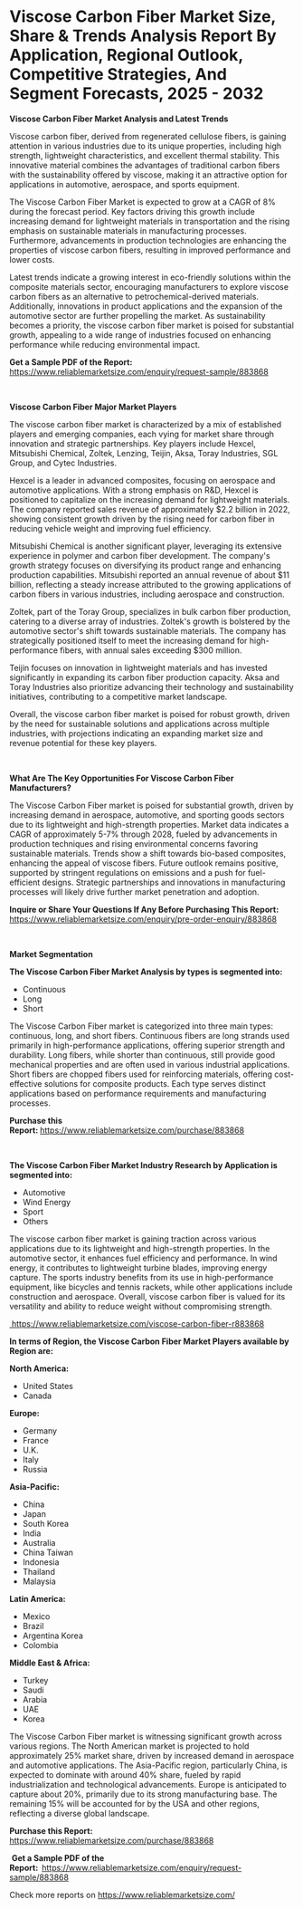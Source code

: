 <p><h1>Viscose Carbon Fiber Market Size, Share & Trends Analysis Report By Application, Regional Outlook, Competitive Strategies, And Segment Forecasts, 2025 - 2032</h1></p><p><strong>Viscose Carbon Fiber Market Analysis and Latest Trends</strong></p>
<p><p>Viscose carbon fiber, derived from regenerated cellulose fibers, is gaining attention in various industries due to its unique properties, including high strength, lightweight characteristics, and excellent thermal stability. This innovative material combines the advantages of traditional carbon fibers with the sustainability offered by viscose, making it an attractive option for applications in automotive, aerospace, and sports equipment.</p><p>The Viscose Carbon Fiber Market is expected to grow at a CAGR of 8% during the forecast period. Key factors driving this growth include increasing demand for lightweight materials in transportation and the rising emphasis on sustainable materials in manufacturing processes. Furthermore, advancements in production technologies are enhancing the properties of viscose carbon fibers, resulting in improved performance and lower costs.</p><p>Latest trends indicate a growing interest in eco-friendly solutions within the composite materials sector, encouraging manufacturers to explore viscose carbon fibers as an alternative to petrochemical-derived materials. Additionally, innovations in product applications and the expansion of the automotive sector are further propelling the market. As sustainability becomes a priority, the viscose carbon fiber market is poised for substantial growth, appealing to a wide range of industries focused on enhancing performance while reducing environmental impact.</p></p>
<p><strong>Get a Sample PDF of the Report:&nbsp;</strong> <a href="https://www.reliablemarketsize.com/enquiry/request-sample/883868?utm_campaign=2034&utm_medium=2&utm_source=Github&utm_content=ia&utm_term=01022025&utm_id=viscose-carbon-fiber">https://www.reliablemarketsize.com/enquiry/request-sample/883868</a></p>
<p>&nbsp;</p>
<p><strong>Viscose Carbon Fiber Major Market Players</strong></p>
<p><p>The viscose carbon fiber market is characterized by a mix of established players and emerging companies, each vying for market share through innovation and strategic partnerships. Key players include Hexcel, Mitsubishi Chemical, Zoltek, Lenzing, Teijin, Aksa, Toray Industries, SGL Group, and Cytec Industries.</p><p>Hexcel is a leader in advanced composites, focusing on aerospace and automotive applications. With a strong emphasis on R&D, Hexcel is positioned to capitalize on the increasing demand for lightweight materials. The company reported sales revenue of approximately $2.2 billion in 2022, showing consistent growth driven by the rising need for carbon fiber in reducing vehicle weight and improving fuel efficiency.</p><p>Mitsubishi Chemical is another significant player, leveraging its extensive experience in polymer and carbon fiber development. The company's growth strategy focuses on diversifying its product range and enhancing production capabilities. Mitsubishi reported an annual revenue of about $11 billion, reflecting a steady increase attributed to the growing applications of carbon fibers in various industries, including aerospace and construction.</p><p>Zoltek, part of the Toray Group, specializes in bulk carbon fiber production, catering to a diverse array of industries. Zoltek's growth is bolstered by the automotive sector's shift towards sustainable materials. The company has strategically positioned itself to meet the increasing demand for high-performance fibers, with annual sales exceeding $300 million.</p><p>Teijin focuses on innovation in lightweight materials and has invested significantly in expanding its carbon fiber production capacity. Aksa and Toray Industries also prioritize advancing their technology and sustainability initiatives, contributing to a competitive market landscape.</p><p>Overall, the viscose carbon fiber market is poised for robust growth, driven by the need for sustainable solutions and applications across multiple industries, with projections indicating an expanding market size and revenue potential for these key players.</p></p>
<p>&nbsp;</p>
<p><strong>What Are The Key Opportunities For Viscose Carbon Fiber Manufacturers?</strong></p>
<p><p>The Viscose Carbon Fiber market is poised for substantial growth, driven by increasing demand in aerospace, automotive, and sporting goods sectors due to its lightweight and high-strength properties. Market data indicates a CAGR of approximately 5-7% through 2028, fueled by advancements in production techniques and rising environmental concerns favoring sustainable materials. Trends show a shift towards bio-based composites, enhancing the appeal of viscose fibers. Future outlook remains positive, supported by stringent regulations on emissions and a push for fuel-efficient designs. Strategic partnerships and innovations in manufacturing processes will likely drive further market penetration and adoption.</p></p>
<p><strong>Inquire or Share Your Questions If Any Before Purchasing This Report:</strong> <a href="https://www.reliablemarketsize.com/enquiry/pre-order-enquiry/883868?utm_campaign=2034&utm_medium=2&utm_source=Github&utm_content=ia&utm_term=01022025&utm_id=viscose-carbon-fiber">https://www.reliablemarketsize.com/enquiry/pre-order-enquiry/883868</a></p>
<p>&nbsp;</p>
<p><strong>Market Segmentation</strong></p>
<p><strong>The Viscose Carbon Fiber Market Analysis by types is segmented into:</strong></p>
<p><ul><li>Continuous</li><li>Long</li><li>Short</li></ul></p>
<p><p>The Viscose Carbon Fiber market is categorized into three main types: continuous, long, and short fibers. Continuous fibers are long strands used primarily in high-performance applications, offering superior strength and durability. Long fibers, while shorter than continuous, still provide good mechanical properties and are often used in various industrial applications. Short fibers are chopped fibers used for reinforcing materials, offering cost-effective solutions for composite products. Each type serves distinct applications based on performance requirements and manufacturing processes.</p></p>
<p><strong>Purchase this Report:&nbsp;</strong><a href="https://www.reliablemarketsize.com/purchase/883868?utm_campaign=2034&utm_medium=2&utm_source=Github&utm_content=ia&utm_term=01022025&utm_id=viscose-carbon-fiber">https://www.reliablemarketsize.com/purchase/883868</a></p>
<p>&nbsp;</p>
<p><strong>The Viscose Carbon Fiber Market Industry Research by Application is segmented into:</strong></p>
<p><ul><li>Automotive</li><li>Wind Energy</li><li>Sport</li><li>Others</li></ul></p>
<p><p>The viscose carbon fiber market is gaining traction across various applications due to its lightweight and high-strength properties. In the automotive sector, it enhances fuel efficiency and performance. In wind energy, it contributes to lightweight turbine blades, improving energy capture. The sports industry benefits from its use in high-performance equipment, like bicycles and tennis rackets, while other applications include construction and aerospace. Overall, viscose carbon fiber is valued for its versatility and ability to reduce weight without compromising strength.</p></p>
<p><a href="https://www.reliablemarketsize.com/viscose-carbon-fiber-r883868?utm_campaign=2034&utm_medium=2&utm_source=Github&utm_content=ia&utm_term=01022025&utm_id=viscose-carbon-fiber">&nbsp;https://www.reliablemarketsize.com/viscose-carbon-fiber-r883868</a></p>
<p><strong>In terms of Region, the Viscose Carbon Fiber Market Players available by Region are:</strong></p>
<p>
    <p> <strong> North America: </strong>
        <ul>
            <li>United States</li>
            <li>Canada</li>
        </ul>
        </p> 
    <p> <strong> Europe: </strong>
        <ul>
            <li>Germany</li>
            <li>France</li>
            <li>U.K.</li>
            <li>Italy</li>
            <li>Russia</li>
        </ul>
        </p> 
    <p> <strong> Asia-Pacific: </strong>
        <ul>
            <li>China</li>
            <li>Japan</li>
            <li>South Korea</li>
            <li>India</li>
            <li>Australia</li>
            <li>China Taiwan</li>
            <li>Indonesia</li>
            <li>Thailand</li>
            <li>Malaysia</li>
        </ul>
        </p> 
    <p> <strong> Latin America: </strong>
        <ul>
            <li>Mexico</li>
            <li>Brazil</li>
            <li>Argentina Korea</li>
            <li>Colombia</li>
        </ul>
        </p> 
    <p> <strong> Middle East & Africa: </strong>
        <ul>
            <li>Turkey</li>
            <li>Saudi</li>
            <li>Arabia</li>
            <li>UAE</li>
            <li>Korea</li>
        </ul>
    </p>
    </p>
<p><p>The Viscose Carbon Fiber market is witnessing significant growth across various regions. The North American market is projected to hold approximately 25% market share, driven by increased demand in aerospace and automotive applications. The Asia-Pacific region, particularly China, is expected to dominate with around 40% share, fueled by rapid industrialization and technological advancements. Europe is anticipated to capture about 20%, primarily due to its strong manufacturing base. The remaining 15% will be accounted for by the USA and other regions, reflecting a diverse global landscape.</p></p>
<p><strong>Purchase this Report: </strong><a href="https://www.reliablemarketsize.com/purchase/883868?utm_campaign=2034&utm_medium=2&utm_source=Github&utm_content=ia&utm_term=01022025&utm_id=viscose-carbon-fiber">https://www.reliablemarketsize.com/purchase/883868</a></p>
<p>&nbsp;<strong>Get a Sample PDF of the Report:&nbsp;&nbsp;</strong><a href="https://www.reliablemarketsize.com/enquiry/request-sample/883868?utm_campaign=2034&utm_medium=2&utm_source=Github&utm_content=ia&utm_term=01022025&utm_id=viscose-carbon-fiber">https://www.reliablemarketsize.com/enquiry/request-sample/883868</a></p>
<p><strong></strong></p>
<p>Check more reports on <a href="https://www.reliablemarketsize.com/?utm_campaign=2034&utm_medium=2&utm_source=Github&utm_content=ia&utm_term=01022025&utm_id=viscose-carbon-fiber">https://www.reliablemarketsize.com/</a></p>